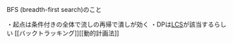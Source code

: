 BFS (breadth-first search)のこと

・起点は条件付きの全体で流しの再帰で潰しが効く
・DPは[LCS](https://atcoder.jp/contests/dp/tasks/dp_f)が該当するらしい
[[バックトラッキング]][[動的計画法]]
